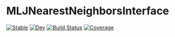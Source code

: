 # MLJNearestNeighborsInterface

[![Stable](https://img.shields.io/badge/docs-stable-blue.svg)](https://vollmersj.github.io/NearestNeighborsModels.jl/stable)
[![Dev](https://img.shields.io/badge/docs-dev-blue.svg)](https://vollmersj.github.io/NearestNeighborsModels.jl/dev)
[![Build Status](https://github.com/alan-turing-institute/NearestNeighborsModels.jl/workflows/CI/badge.svg)](https://github.com/alan-turing-institute/NearestNeighborsModels.jl/actions)
[![Coverage](https://codecov.io/gh/alan-turing-institute/NearestNeighborsModels.jl/branch/master/graph/badge.svg)](https://codecov.io/gh/vollmersj/NearestNeighborsModels.jl)
